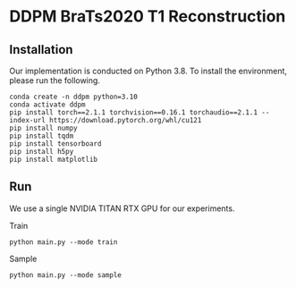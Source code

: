 # DDPM BraTs2020 T1 Reconstruction

## Installation
Our implementation is conducted on Python 3.8. To install the environment, please run the following.
```
conda create -n ddpm python=3.10
conda activate ddpm
pip install torch==2.1.1 torchvision==0.16.1 torchaudio==2.1.1 --index-url https://download.pytorch.org/whl/cu121
pip install numpy
pip install tqdm
pip install tensorboard
pip install h5py
pip install matplotlib
```
## Run

We use a single NVIDIA TITAN RTX GPU for our experiments.

Train
```
python main.py --mode train
```
Sample
```
python main.py --mode sample
```
